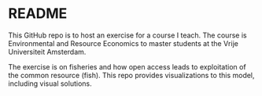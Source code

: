 # README

This GitHub repo is to host an exercise for a course I teach. The course is Environmental and Resource Economics to master students at the Vrije Universiteit Amsterdam.

The exercise is on fisheries and how open access leads to exploitation of the common resource (fish). This repo provides visualizations to this model, including visual solutions.